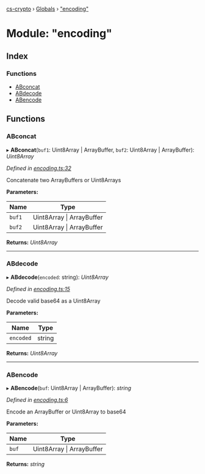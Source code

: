 [cs-crypto](../README.md) › [Globals](../globals.md) › ["encoding"](_encoding_.md)

# Module: "encoding"

## Index

### Functions

* [ABconcat](_encoding_.md#abconcat)
* [ABdecode](_encoding_.md#abdecode)
* [ABencode](_encoding_.md#abencode)

## Functions

###  ABconcat

▸ **ABconcat**(`buf1`: Uint8Array | ArrayBuffer, `buf2`: Uint8Array | ArrayBuffer): *Uint8Array*

*Defined in [encoding.ts:32](https://github.com/very-amused/CS-crypto/blob/58b6d68/src/encoding.ts#L32)*

Concatenate two ArrayBuffers or Uint8Arrays

**Parameters:**

Name | Type |
------ | ------ |
`buf1` | Uint8Array &#124; ArrayBuffer |
`buf2` | Uint8Array &#124; ArrayBuffer |

**Returns:** *Uint8Array*

___

###  ABdecode

▸ **ABdecode**(`encoded`: string): *Uint8Array*

*Defined in [encoding.ts:15](https://github.com/very-amused/CS-crypto/blob/58b6d68/src/encoding.ts#L15)*

Decode valid base64 as a Uint8Array

**Parameters:**

Name | Type |
------ | ------ |
`encoded` | string |

**Returns:** *Uint8Array*

___

###  ABencode

▸ **ABencode**(`buf`: Uint8Array | ArrayBuffer): *string*

*Defined in [encoding.ts:6](https://github.com/very-amused/CS-crypto/blob/58b6d68/src/encoding.ts#L6)*

Encode an ArrayBuffer or Uint8Array to base64

**Parameters:**

Name | Type |
------ | ------ |
`buf` | Uint8Array &#124; ArrayBuffer |

**Returns:** *string*

